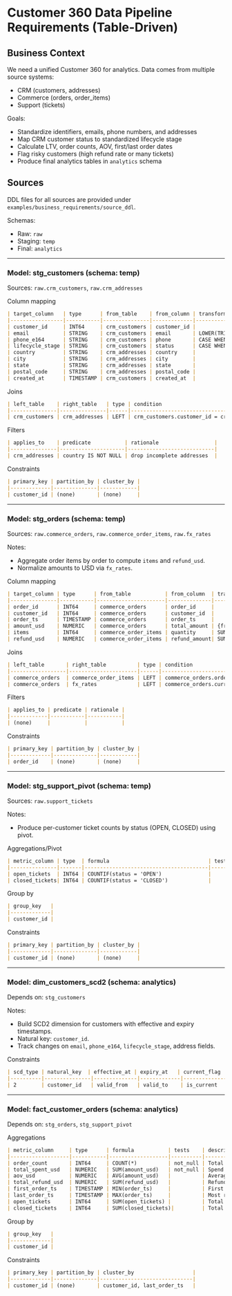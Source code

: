 # Customer 360 Data Pipeline Requirements (Table-Driven)

## Business Context
We need a unified Customer 360 for analytics. Data comes from multiple source systems:
- CRM (customers, addresses)
- Commerce (orders, order_items)
- Support (tickets)

Goals:
- Standardize identifiers, emails, phone numbers, and addresses
- Map CRM customer status to standardized lifecycle stage
- Calculate LTV, order counts, AOV, first/last order dates
- Flag risky customers (high refund rate or many tickets)
- Produce final analytics tables in `analytics` schema

## Sources
DDL files for all sources are provided under `examples/business_requirements/source_ddl`.

Schemas:
- Raw: `raw`
- Staging: `temp`
- Final: `analytics`

---

### Model: stg_customers (schema: temp)
Sources: `raw.crm_customers`, `raw.crm_addresses`

Column mapping
```markdown
| target_column   | type      | from_table    | from_column | transform                                                                                                                                     | nullable | tests                | description                |
|-----------------|-----------|---------------|-------------|------------------------------------------------------------------------------------------------------------------------------------------------|----------|----------------------|----------------------------|
| customer_id     | INT64     | crm_customers | customer_id |                                                                                                                                                | false    | not_null, unique     | Primary business key       |
| email           | STRING    | crm_customers | email       | LOWER(TRIM({from}))                                                                                                                            | false    | not_null             | Standardized email         |
| phone_e164      | STRING    | crm_customers | phone       | CASE WHEN REGEXP_CONTAINS(REGEXP_REPLACE({from}, '[^0-9]', ''), r'^1?[0-9]{10}$') THEN CONCAT('+1', RIGHT(REGEXP_REPLACE({from}, '[^0-9]', ''), 10)) WHEN REGEXP_CONTAINS(REGEXP_REPLACE({from}, '[^0-9]', ''), r'^[0-9]{11,15}$') THEN CONCAT('+', REGEXP_REPLACE({from}, '[^0-9]', '')) ELSE NULL END | true     |                      | Normalized phone           |
| lifecycle_stage | STRING    | crm_customers | status      | CASE WHEN {from} = 'active' THEN 'active' WHEN {from} = 'inactive' THEN 'churned' WHEN {from} = 'trial' THEN 'trial' WHEN {from} = 'prospect' THEN 'prospect' ELSE 'unknown' END | false    | accepted_values(...) | Standardized lifecycle     |
| country         | STRING    | crm_addresses | country     |                                                                                                                                                | true     |                      | Country from best address  |
| city            | STRING    | crm_addresses | city        |                                                                                                                                                | true     |                      | City                       |
| state           | STRING    | crm_addresses | state       |                                                                                                                                                | true     |                      | State                      |
| postal_code     | STRING    | crm_addresses | postal_code |                                                                                                                                                | true     |                      | Postal code                |
| created_at      | TIMESTAMP | crm_customers | created_at  |                                                                                                                                                | false    | not_null             | Ingestion baseline         |
```

Joins
```markdown
| left_table    | right_table   | type | condition                                             |
|---------------|---------------|------|-------------------------------------------------------|
| crm_customers | crm_addresses | LEFT | crm_customers.customer_id = crm_addresses.customer_id |
```

Filters
```markdown
| applies_to    | predicate           | rationale                  |
|---------------|---------------------|----------------------------|
| crm_addresses | country IS NOT NULL | drop incomplete addresses  |
```

Constraints
```markdown
| primary_key | partition_by | cluster_by |
|-------------|--------------|------------|
| customer_id | (none)       | (none)     |
```

---

### Model: stg_orders (schema: temp)
Sources: `raw.commerce_orders`, `raw.commerce_order_items`, `raw.fx_rates`

Notes:
- Aggregate order items by order to compute `items` and `refund_usd`.
- Normalize amounts to USD via `fx_rates`.

Column mapping
```markdown
| target_column | type      | from_table           | from_column  | transform                           | nullable | tests | description               |
|---------------|-----------|----------------------|--------------|--------------------------------------|----------|-------|---------------------------|
| order_id      | INT64     | commerce_orders      | order_id     |                                      | false    |       |                           |
| customer_id   | INT64     | commerce_orders      | customer_id  |                                      | false    |       |                           |
| order_ts      | TIMESTAMP | commerce_orders      | order_ts     |                                      | true     |       |                           |
| amount_usd    | NUMERIC   | commerce_orders      | total_amount | {from} * fx_rates.rate_to_usd        | true     |       | Normalized to USD         |
| items         | INT64     | commerce_order_items | quantity     | SUM({from})                          | true     |       | Total items per order     |
| refund_usd    | NUMERIC   | commerce_order_items | refund_amount| SUM({from}) * fx_rates.rate_to_usd   | true     |       | Refund amount normalized  |
```

Joins
```markdown
| left_table       | right_table          | type | condition                                                  |
|------------------|----------------------|------|------------------------------------------------------------|
| commerce_orders  | commerce_order_items | LEFT | commerce_orders.order_id = commerce_order_items.order_id    |
| commerce_orders  | fx_rates             | LEFT | commerce_orders.currency = fx_rates.currency               |
```

Filters
```markdown
| applies_to | predicate | rationale |
|------------|-----------|-----------|
| (none)     |           |           |
```

Constraints
```markdown
| primary_key | partition_by | cluster_by |
|-------------|--------------|------------|
| order_id    | (none)       | (none)     |
```

---

### Model: stg_support_pivot (schema: temp)
Sources: `raw.support_tickets`

Notes:
- Produce per-customer ticket counts by status (OPEN, CLOSED) using pivot.

Aggregations/Pivot
```markdown
| metric_column | type  | formula                                | tests | description                  |
|---------------|-------|----------------------------------------|-------|------------------------------|
| open_tickets  | INT64 | COUNTIF(status = 'OPEN')               |       | Open ticket count per user   |
| closed_tickets| INT64 | COUNTIF(status = 'CLOSED')             |       | Closed ticket count per user |
```

Group by
```markdown
| group_key   |
|-------------|
| customer_id |
```

Constraints
```markdown
| primary_key | partition_by | cluster_by |
|-------------|--------------|------------|
| customer_id | (none)       | (none)     |
```

---

### Model: dim_customers_scd2 (schema: analytics)
Depends on: `stg_customers`

Notes:
- Build SCD2 dimension for customers with effective and expiry timestamps.
- Natural key: `customer_id`.
- Track changes on `email`, `phone_e164`, `lifecycle_stage`, address fields.

Constraints
```markdown
| scd_type | natural_key  | effective_at | expiry_at   | current_flag |
|----------|---------------|--------------|-------------|--------------|
| 2        | customer_id   | valid_from   | valid_to    | is_current   |
```

---

### Model: fact_customer_orders (schema: analytics)
Depends on: `stg_orders`, `stg_support_pivot`

Aggregations
```markdown
| metric_column     | type      | formula           | tests    | description                   |
|-------------------|-----------|-------------------|----------|-------------------------------|
| order_count       | INT64     | COUNT(*)          | not_null | Total orders per customer     |
| total_spent_usd   | NUMERIC   | SUM(amount_usd)   | not_null | Spend normalized to USD       |
| aov_usd           | NUMERIC   | AVG(amount_usd)   |          | Average order value           |
| total_refund_usd  | NUMERIC   | SUM(refund_usd)   |          | Refunds normalized to USD     |
| first_order_ts    | TIMESTAMP | MIN(order_ts)     |          | First order timestamp         |
| last_order_ts     | TIMESTAMP | MAX(order_ts)     |          | Most recent order timestamp   |
| open_tickets      | INT64     | SUM(open_tickets) |          | Total open tickets            |
| closed_tickets    | INT64     | SUM(closed_tickets)|         | Total closed tickets          |
```

Group by
```markdown
| group_key   |
|-------------|
| customer_id |
```

Constraints
```markdown
| primary_key | partition_by | cluster_by                   |
|-------------|--------------|------------------------------|
| customer_id | (none)       | customer_id, last_order_ts   |
```
